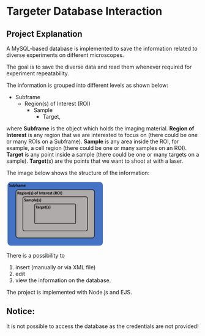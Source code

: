 # Targeter Database Interaction

## Project Explanation

A MySQL-based database is implemented to save the information related
to diverse experiments on different microscopes.

The goal is to save the diverse data and read them whenever required for experiment repeatability.

The information is grouped into different levels as shown below:
* Subframe
    * Region(s) of Interest (ROI)
        * Sample
            * Target,

where **Subframe** is the object which holds the imaging material. **Region of Interest** is any region that we are interested to focus on (there could be
one or many ROIs on a Subframe). **Sample** is any area inside the ROI, for example, a cell region (there could be one or many samples on an ROI). **Target** is any point inside a sample (there could be one or many targets on a sample).
**Target**(s) are the points that we want to shoot at with a laser.

The image below shows the structure of the information:

<img src="./imgs/subframe.jpg" alt="levels-of-information-image" style="display: inline-block; margin: auto auto; width: 50% ">

There is a possibility to
1. insert (manually or via XML file)
2. edit
3. view
the information on the database.

The project is implemented with Node.js and EJS.

## Notice:
It is not possible to access the database as the credentials are not provided!
